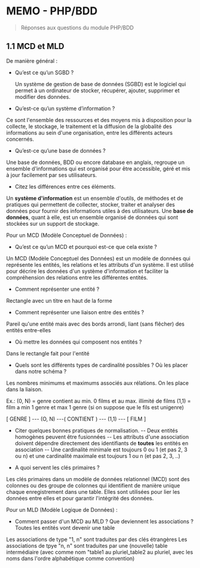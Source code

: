 # MEMO - PHP/BDD

> Réponses aux questions du module PHP/BDD

## 1.1 MCD et MLD

De manière général :

- Qu’est ce qu’un SGBD ?
  
  Un système de gestion de base de données (SGBD) est le logiciel qui permet à un ordinateur de stocker, récupérer, ajouter, supprimer et modifier des données.

- Qu’est-ce qu’un système d’information ?

Ce sont l'ensemble des ressources et des moyens mis à disposition pour la collecte, le stockage, le traitement et la diffusion de la globalité des informations au sein d'une organisation, entre les différents acteurs concernés.


- Qu’est-ce qu’une base de données ?

Une base de données, BDD ou encore database en anglais, regroupe un ensemble d'informations qui est organisé pour être accessible, géré et mis à jour facilement par ses utilisateurs.


- Citez les différences entre ces éléments.

Un **système d'information** est un ensemble d'outils, de méthodes et de pratiques qui permettent de collecter, stocker, traiter et analyser des données pour fournir des informations utiles à des utilisateurs. Une **base de données**, quant à elle, est un ensemble organisé de données qui sont stockées sur un support de stockage.

Pour un MCD (Modèle Conceptuel de Données) :


- Qu’est ce qu’un MCD et pourquoi est-ce que cela existe ?

Un MCD (Modèle Conceptuel des Données) est un modèle de données qui représente les entités, les relations et les attributs d'un système. Il est utilisé pour décrire les données d'un système d'information et faciliter la compréhension des relations entre les différentes entités.


- Comment représenter une entité ?

Rectangle avec un titre en haut de la forme


- Comment représenter une liaison entre des entités ?

Pareil qu'une entité mais avec des bords arrondi, liant (sans flêcher) des entités entre-elles 


- Où mettre les données qui composent nos entités ?

Dans le rectangle fait pour l'entité


- Quels sont les différents types de cardinalité possibles ? Où les placer dans notre schéma ?

Les nombres minimums et maximums associés aux rélations. On les place dans la liaison. 

Ex.: 
(0, N)  = genre contient au min. 0 films et au max. illimité de films
(1,1)   = film a min 1 genre et max 1 genre (si on suppose que le fils est unigenre)

[ GENRE ] --- (O, N) ---( CONTIENT ) --- (1,1) --- [ FILM ]


- Citer quelques bonnes pratiques de normalisation.
-- Deux entités homogènes peuvent être fusionnées
-- Les attributs d'une association doivent dépendre directement des identifiants de **toutes** les entités en association
-- Une cardinalité minimale est toujours 0 ou 1 (et pas 2, 3 ou n) et une cardinalité maximale est toujours 1 ou n (et pas 2, 3, ..)


- A quoi servent les clés primaires ?

Les clés primaires dans un modèle de données relationnel (MCD) sont des colonnes ou des groupe de colonnes qui identifient de manière unique chaque enregistrement dans une table. Elles sont utilisées pour lier les données entre elles et pour garantir l'intégrité des données.


Pour un MLD (Modèle Logique de Données) :

- Comment passer d'un MCD au MLD ? Que deviennent les associations ?
Toutes les entités vont devenir une table

Les associations de type "1, n" sont traduites par des clés étrangères 
Les associations de tpye "n, n" sont traduites par une (nouvelle) table intermédiaire (avec comme nom "table1 au pluriel_table2 au pluriel, avec les noms dans l'ordre alphabétique comme convention)
